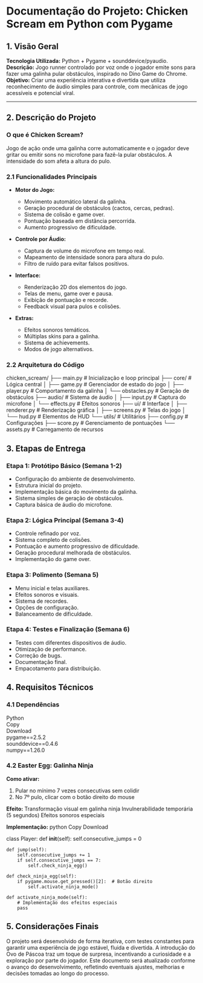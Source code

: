 # Documentação do Projeto: Chicken Scream em Python com Pygame

## 1. Visão Geral
**Tecnologia Utilizada:** Python + Pygame + sounddevice/pyaudio. <br>
**Descrição:** Jogo runner controlado por voz onde o jogador emite sons para fazer uma galinha pular obstáculos, inspirado no Dino Game do Chrome.<br>
**Objetivo:** Criar uma experiência interativa e divertida que utiliza reconhecimento de áudio simples para controle, com mecânicas de jogo acessíveis e potencial viral.

***


## 2. Descrição do Projeto
### O que é Chicken Scream? <br>
Jogo de ação onde uma galinha corre automaticamente e o jogador deve gritar ou emitir sons no microfone para fazê-la pular obstáculos. A intensidade do som afeta a altura do pulo.

### 2.1 Funcionalidades Principais
* **Motor do Jogo:** <br>
  * Movimento automático lateral da galinha.
  * Geração procedural de obstáculos (cactos, cercas, pedras).
  * Sistema de colisão e game over.
  * Pontuação baseada em distância percorrida.
  * Aumento progressivo de dificuldade. <br>

* **Controle por Áudio:**
  * Captura de volume do microfone em tempo real.
  * Mapeamento de intensidade sonora para altura do pulo.
  * Filtro de ruído para evitar falsos positivos. <br>

* **Interface:**
  * Renderização 2D dos elementos do jogo.
  * Telas de menu, game over e pausa.
  * Exibição de pontuação e recorde.
  * Feedback visual para pulos e colisões. <br>

* **Extras:**
  * Efeitos sonoros temáticos.
  * Múltiplas skins para a galinha.
  * Sistema de achievements.
  * Modos de jogo alternativos. <br>

### 2.2 Arquitetura do Código
chicken_scream/
├── main.py           	 	# Inicialização e loop principal
├── core/             		 # Lógica central
│   ├── game.py        	# Gerenciador de estado do jogo
│   ├── player.py      	# Comportamento da galinha
│   └── obstacles.py   	# Geração de obstáculos
├── audio/             		# Sistema de áudio
│   ├── input.py       	# Captura do microfone
│   └── effects.py     	# Efeitos sonoros
├── ui/                		# Interface
│   ├── renderer.py    	# Renderização gráfica
│   ├── screens.py     	# Telas do jogo
│   └── hud.py         	# Elementos de HUD
└── utils/             		# Utilitários
    ├── config.py      	# Configurações
    ├── score.py       	# Gerenciamento de pontuações
    └── assets.py      	# Carregamento de recursos



## 3. Etapas de Entrega
### **Etapa 1: Protótipo Básico (Semana 1-2)**
* Configuração do ambiente de desenvolvimento.
* Estrutura inicial do projeto.
* Implementação básica do movimento da galinha.
* Sistema simples de geração de obstáculos.
* Captura básica de áudio do microfone. <br>

### **Etapa 2: Lógica Principal (Semana 3-4)**
* Controle refinado por voz.
* Sistema completo de colisões.
* Pontuação e aumento progressivo de dificuldade.
* Geração procedural melhorada de obstáculos.
* Implementação do game over. <br>

### **Etapa 3: Polimento (Semana 5)**
* Menu inicial e telas auxiliares.
* Efeitos sonoros e visuais.
* Sistema de recordes.
* Opções de configuração.
* Balanceamento de dificuldade. <br>

### **Etapa 4: Testes e Finalização (Semana 6)**
* Testes com diferentes dispositivos de áudio.
* Otimização de performance.
* Correção de bugs.
* Documentação final.
* Empacotamento para distribuição.

## 4. Requisitos Técnicos
### 4.1 Dependências
Python <br>
Copy <br>
Download <br>
pygame==2.5.2 <br>
sounddevice==0.4.6 <br>
numpy==1.26.0 <br>

### 4.2 Easter Egg: Galinha Ninja
**Como ativar:**
1. Pular no mínimo 7 vezes consecutivas sem colidir
2. No 7º pulo, clicar com o botão direito do mouse

**Efeito:**
Transformação visual em galinha ninja
Invulnerabilidade temporária (5 segundos)
Efeitos sonoros especiais

**Implementação:**
python
Copy
Download <br>

class Player:
    def __init__(self):
        self.consecutive_jumps = 0
        
    def jump(self):
        self.consecutive_jumps += 1
        if self.consecutive_jumps == 7:
            self.check_ninja_egg()
            
    def check_ninja_egg(self):
        if pygame.mouse.get_pressed()[2]:  # Botão direito
            self.activate_ninja_mode()
            
    def activate_ninja_mode(self):
        # Implementação dos efeitos especiais
        pass



## 5. Considerações Finais
O projeto será desenvolvido de forma iterativa, com testes constantes para garantir uma experiência de jogo estável, fluida e divertida. A introdução do Ovo de Páscoa traz um toque de surpresa, incentivando a curiosidade e a exploração por parte do jogador.
Este documento será atualizado conforme o avanço do desenvolvimento, refletindo eventuais ajustes, melhorias e decisões tomadas ao longo do processo.
